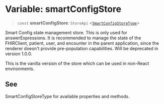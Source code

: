 # Variable: smartConfigStore

> `const` **smartConfigStore**: `StoreApi` \<[`SmartConfigStoreType`](../interfaces/SmartConfigStoreType.md)\>

Smart Config state management store. This is only used for answerExpressions.
It is recommended to manage the state of the FHIRClient, patient, user, and encounter in the parent application, since the renderer doesn't provide pre-population capabilities.
Will be deprecated in version 1.0.0.

This is the vanilla version of the store which can be used in non-React environments.

## See

SmartConfigStoreType for available properties and methods.

